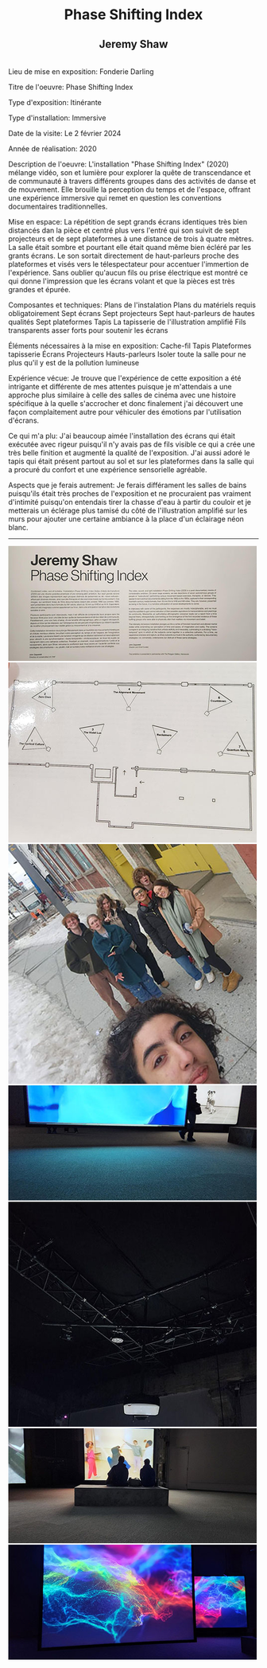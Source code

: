 <h1 align="center">Phase Shifting Index</h1>

<h2 align="center">Jeremy Shaw</h2>

<br>Lieu de mise en exposition: Fonderie Darling</br>

Titre de l'oeuvre: Phase Shifting Index

Type d'exposition: Itinérante

Type d'installation: Immersive

Date de la visite: Le 2 février 2024

Année de réalisation: 2020

Description de l'oeuvre:
L'installation "Phase Shifting Index" (2020) mélange vidéo, son et lumière pour explorer la quête de transcendance et de communauté à travers différents groupes dans des activités de danse et de mouvement. Elle brouille la perception du temps et de l'espace, offrant une expérience immersive qui remet en question les conventions documentaires traditionnelles.

Mise en espace: 
La répétition de sept grands écrans identiques très bien distancés dan la pièce et centré plus vers l'entré qui son suivit de sept projecteurs et de sept plateformes à une distance de trois à quatre mètres. La salle était sombre et pourtant elle était quand même bien écléré par les grants écrans. Le son sortait directement de haut-parleurs proche des plateformes et visés vers le télespectateur pour accentuer l'immertion de l'expérience. Sans oublier qu'aucun fils ou prise électrique est montré ce qui donne l'impression que les écrans volant et que la pièces est très grandes et épurée. 

Composantes et techniques:
Plans de l'instalation
Plans du matériels requis obligatoirement
Sept écrans
Sept projecteurs
Sept haut-parleurs de hautes qualités
Sept plateformes
Tapis
La tapisserie de l'illustration amplifié
Fils transparents asser forts pour soutenir les écrans

Éléments nécessaires à la mise en exposition:
Cache-fil
Tapis
Plateformes
tapisserie
Écrans
Projecteurs
Hauts-parleurs
Isoler toute la salle pour ne plus qu'il y est de la pollution lumineuse

Expérience vécue: 
Je trouve que l'expérience de cette exposition a été intrigante et différente de mes attentes puisque je m'attendais a une approche plus similaire à celle des salles de cinéma avec une histoire spécifique à la quelle s'accrocher et donc finalement j'ai découvert une façon complaitement autre pour véhiculer des émotions par l'utilisation d'écrans.

Ce qui m'a plu:
J'ai beaucoup aimée l'installation des écrans qui était exécutée avec rigeur puisqu'il n'y avais pas de fils visible ce qui a crée une très belle finition et augmenté la qualité de l'exposition. J'ai aussi adoré le tapis qui était présent partout au sol et sur les plateformes dans la salle qui a procuré du confort et une expérience sensorielle agréable.

Aspects que je ferais autrement:
Je ferais différament les salles de bains puisqu'ils était très proches de l'exposition et ne procuraient pas vraiment d'intimité puisqu'on entendais tirer la chasse d'eau à partir du couloir et je metterais un éclérage plus tamisé du côté de l'illustration amplifié sur les murs pour ajouter une certaine ambiance à la place d'un éclairage néon blanc.
<hr>

![photo](media/Jeremy_Shaw_cartel_20240202.jpg)
![photo](media/Jeremy_Shaw_croquis_20240202.jpg)
![photo](media/Jeremy_Shaw_groupe_20240202.jpg)
![photo](media/Jeremy_Shaw_hauteur_ecran_20240202.jpg)
![photo](media/Jeremy_Shaw_projecteur_20240202.jpg)
![photo](media/Jeremy_Shaw_tapis_20240202.jpg)
![photo](media/Jeremy_Shaw_ecran_allure_20240202.jpg)

